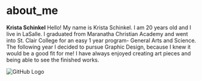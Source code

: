 # about_me
**Krista Schinkel**
Hello! My name is Krista Schinkel. I am 20 years old and I live in LaSalle. I graduated from Maranatha Christian Academy and went into St. Clair College for an easy 1 year program- General Arts and Science. The following year I decided to pursue Graphic Design, because I knew it would be a good fit for me! I have always enjoyed creating art pieces and being able to see the finished works. 

![GitHub Logo](https://scontent-yyz1-1.xx.fbcdn.net/v/t1.0-9/12193628_531469013682131_351068298006496252_n.jpg?oh=fbd9315f9425dbab8c16042b6b9fa979&oe=5A193014)
